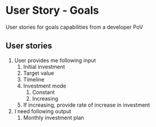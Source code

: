 # User Story - Goals

User stories for goals capabilities from a developer PoV

## User stories

1. User provides me following input
    1. Initial investment
    2. Target value
    3. Timeline
    4. Investment mode
        1. Constant
        2. Increasing
    5. If increasing, provide rate of increase in investment
2. I need following output
    1. Monthly investment plan
